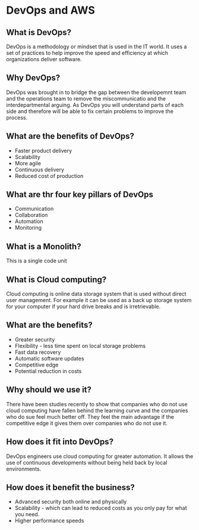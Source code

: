 # DevOps and AWS

## What is DevOps?
DevOps is a methodology or mindset that is used in the IT world. It uses a set of practices to help improve the speed and efficiency at which organizations deliver software.

## Why DevOps?
DevOps was brought in to bridge the gap between the developemnt team and the operations team to remove the miscommunicatio and the interdepartmental arguing. As DevOps you will understand parts of each side and therefore will be able to fix certain problems to improve the process.

## What are the benefits of DevOps?
* Faster product delivery
* Scalability
* More agile
* Continuous delivery
* Reduced cost of production

## What are thr four key pillars of DevOps
* Communication
* Collaboration
* Automation
* Monitoring

## What is a Monolith?
This is a single code unit

## What is Cloud computing?
Cloud computing is online data storage system that is used without direct user management. For example it can be used as a back up storage system for your computer if your hard drive breaks and is irretrievable.

## What are the benefits?

* Greater security
* Flexibility - less time spent on local storage problems
* Fast data recovery
* Automatic software updates
* Competitive edge
* Potential reduction in costs

## Why should we use it?
There have been studies recently to show that companies who do not use cloud computing have fallen behind the learning curve and the companies who do sue feel much better off. They feel the main advantage if the competitive edge it gives them over companies who do not use it.

## How does it fit into DevOps?
DevOps engineers use cloud computing for greater automation. It allows the use of continuous developments without being held back by local environments.

## How does it benefit the business?
* Advanced security both online and physically
* Scalability - which can lead to reduced costs as you only pay for what you need.
* Higher performance speeds